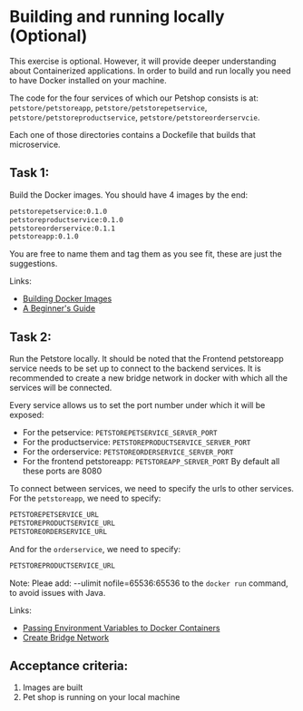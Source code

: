 # Building and running locally (Optional)
This exercise is optional.
However, it will provide deeper understanding about Containerized applications.
In order to build and run locally you need to have Docker installed on your machine.

The code for the four services of which our Petshop consists is at:
`petstore/petstoreapp`, `petstore/petstorepetservice`, `petstore/petstoreproductservice`, `petstore/petstoreorderservcie`.

Each one of those directories contains a Dockefile that builds that microservice.

## Task 1:
Build the Docker images.
You should have 4 images by the end:
```bash
petstorepetservice:0.1.0
petstoreproductservice:0.1.0
petstoreorderservice:0.1.1
petstoreapp:0.1.0
```
You are free to name them and tag them as you see fit, these are just the suggestions.

Links:
* [Building Docker Images](https://docs.docker.com/get-started/docker-concepts/building-images/build-tag-and-publish-an-image/)
* [A Beginner's Guide](https://stackify.com/docker-build-a-beginners-guide-to-building-docker-images/)


## Task 2:
Run the Petstore locally.
It should be noted that the Frontend petstoreapp service needs to be set up to connect to the backend services.
It is recommended to create a new bridge network in docker with which all the services will be connected.

Every service allows us to set the port number under which it will be exposed:
* For the petservice: `PETSTOREPETSERVICE_SERVER_PORT` 
* For the productservice: `PETSTOREPRODUCTSERVICE_SERVER_PORT`
* For the orderservice: `PETSTOREORDERSERVICE_SERVER_PORT`
* For the frontend petstoreapp: `PETSTOREAPP_SERVER_PORT`
By default all these ports are 8080

To connect between services, we need to specify the urls to other services.
For the `petstoreapp`, we need to specify:
```bash
PETSTOREPETSERVICE_URL
PETSTOREPRODUCTSERVICE_URL
PETSTOREORDERSERVICE_URL
```

And for the `orderservice`, we need to specify:
```bash
PETSTOREPRODUCTSERVICE_URL
```

Note:
Pleae add: --ulimit nofile=65536:65536 to the `docker run` command, to avoid issues with Java.

Links:
* [Passing Environment Variables to Docker Containers](https://www.baeldung.com/ops/docker-container-environment-variables)
* [Create Bridge Network](https://docs.docker.com/reference/cli/docker/network/create/#description)

## Acceptance criteria:
1. Images are built
2. Pet shop is running on your local machine


